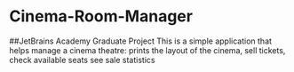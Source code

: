 # Cinema-Room-Manager
##JetBrains Academy Graduate Project 
This is a simple application that helps manage a cinema theatre: 
prints the layout of the cinema, 
sell tickets, 
check available seats
see sale statistics
